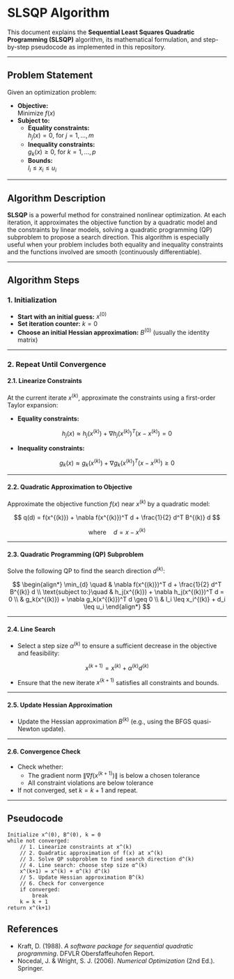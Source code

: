 # SLSQP Algorithm

This document explains the **Sequential Least Squares Quadratic Programming (SLSQP)** algorithm, its mathematical formulation, and step-by-step pseudocode as implemented in this repository.

---

## **Problem Statement**

Given an optimization problem:

- **Objective:**  
  Minimize $f(x)$
- **Subject to:**
  - **Equality constraints:**  
    $h_j(x) = 0$, for $j = 1, \ldots, m$
  - **Inequality constraints:**  
    $g_k(x) \geq 0$, for $k = 1, \ldots, p$
  - **Bounds:**  
    $l_i \leq x_i \leq u_i$

---

## **Algorithm Description**

**SLSQP** is a powerful method for constrained nonlinear optimization. At each iteration, it approximates the objective function by a quadratic model and the constraints by linear models, solving a quadratic programming (QP) subproblem to propose a search direction. This algorithm is especially useful when your problem includes both equality and inequality constraints and the functions involved are smooth (continuously differentiable).

---

## **Algorithm Steps**

### **1. Initialization**
- **Start with an initial guess:**   $x^{(0)}$
- **Set iteration counter:**   $k = 0$
- **Choose an initial Hessian approximation:**  $B^{(0)}$ (usually the identity matrix)

---

### **2. Repeat Until Convergence**

#### **2.1. Linearize Constraints**
At the current iterate $x^{(k)}$, approximate the constraints using a first-order Taylor expansion:

- **Equality constraints:**  

$$
h_j(x) \approx h_j(x^{(k)}) + \nabla h_j(x^{(k)})^T (x - x^{(k)}) = 0
$$

- **Inequality constraints:**  

$$
g_k(x) \approx g_k(x^{(k)}) + \nabla g_k(x^{(k)})^T (x - x^{(k)}) \geq 0
$$

---

#### **2.2. Quadratic Approximation to Objective**
Approximate the objective function $f(x)$ near $x^{(k)}$ by a quadratic model:

$$
q(d) = f(x^{(k)}) + \nabla f(x^{(k)})^T d + \frac{1}{2} d^T B^{(k)} d
$$


$$
\text{where} \quad d = x - x^{(k)}
$$


---

#### **2.3. Quadratic Programming (QP) Subproblem**
Solve the following QP to find the search direction $d^{(k)}$:

$$
\begin{align*}
\min_{d} \quad & \nabla f(x^{(k)})^T d + \frac{1}{2} d^T B^{(k)} d \\
\text{subject to:}\quad
    & h_j(x^{(k)}) + \nabla h_j(x^{(k)})^T d = 0 \\
    & g_k(x^{(k)}) + \nabla g_k(x^{(k)})^T d \geq 0 \\
    & l_i \leq x_i^{(k)} + d_i \leq u_i
\end{align*}
$$

---

#### **2.4. Line Search**
- Select a step size $\alpha^{(k)}$ to ensure a sufficient decrease in the objective and feasibility:

$$
x^{(k+1)} = x^{(k)} + \alpha^{(k)} d^{(k)}
$$
- Ensure that the new iterate $x^{(k+1)}$ satisfies all constraints and bounds.

---

#### **2.5. Update Hessian Approximation**
- Update the Hessian approximation $B^{(k)}$ (e.g., using the BFGS quasi-Newton update).

---

#### **2.6. Convergence Check**
- Check whether:
  - The gradient norm $\|\nabla f(x^{(k+1)})\|$ is below a chosen tolerance
  - All constraint violations are below tolerance
- If not converged, set $k = k+1$ and repeat.

---

## **Pseudocode**

```pseudo
Initialize x^(0), B^(0), k = 0
while not converged:
    // 1. Linearize constraints at x^(k)
    // 2. Quadratic approximation of f(x) at x^(k)
    // 3. Solve QP subproblem to find search direction d^(k)
    // 4. Line search: choose step size α^(k)
    x^(k+1) = x^(k) + α^(k) d^(k)
    // 5. Update Hessian approximation B^(k)
    // 6. Check for convergence
    if converged:
        break
    k = k + 1
return x^(k+1)
```

## References

- Kraft, D. (1988). *A software package for sequential quadratic programming*. DFVLR Obersfaffeuhofen Report.
- Nocedal, J. & Wright, S. J. (2006). *Numerical Optimization* (2nd Ed.). Springer.
